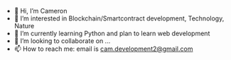 - 👋 Hi, I’m Cameron
- 👀 I’m interested in Blockchain/Smartcontract development, Technology, Nature
- 🌱 I’m currently learning Python and plan to learn web development 
- 💞️ I’m looking to collaborate on ...
- 📫 How to reach me: email is cam.development2@gmail.com

<!---
CamWads/CamWads is a ✨ special ✨ repository because its `README.md` (this file) appears on your GitHub profile.
You can click the Preview link to take a look at your changes.
--->
